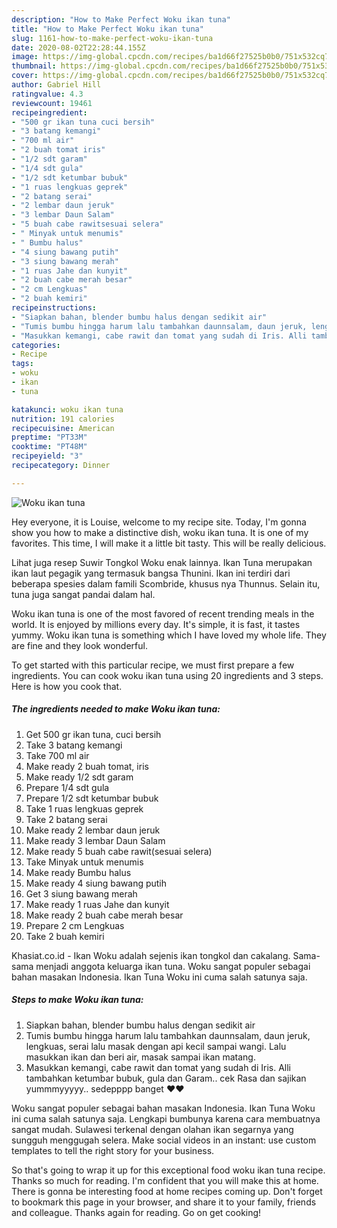 ```yaml
---
description: "How to Make Perfect Woku ikan tuna"
title: "How to Make Perfect Woku ikan tuna"
slug: 1161-how-to-make-perfect-woku-ikan-tuna
date: 2020-08-02T22:28:44.155Z
image: https://img-global.cpcdn.com/recipes/ba1d66f27525b0b0/751x532cq70/woku-ikan-tuna-foto-resep-utama.jpg
thumbnail: https://img-global.cpcdn.com/recipes/ba1d66f27525b0b0/751x532cq70/woku-ikan-tuna-foto-resep-utama.jpg
cover: https://img-global.cpcdn.com/recipes/ba1d66f27525b0b0/751x532cq70/woku-ikan-tuna-foto-resep-utama.jpg
author: Gabriel Hill
ratingvalue: 4.3
reviewcount: 19461
recipeingredient:
- "500 gr ikan tuna cuci bersih"
- "3 batang kemangi"
- "700 ml air"
- "2 buah tomat iris"
- "1/2 sdt garam"
- "1/4 sdt gula"
- "1/2 sdt ketumbar bubuk"
- "1 ruas lengkuas geprek"
- "2 batang serai"
- "2 lembar daun jeruk"
- "3 lembar Daun Salam"
- "5 buah cabe rawitsesuai selera"
- " Minyak untuk menumis"
- " Bumbu halus"
- "4 siung bawang putih"
- "3 siung bawang merah"
- "1 ruas Jahe dan kunyit"
- "2 buah cabe merah besar"
- "2 cm Lengkuas"
- "2 buah kemiri"
recipeinstructions:
- "Siapkan bahan, blender bumbu halus dengan sedikit air"
- "Tumis bumbu hingga harum lalu tambahkan daunnsalam, daun jeruk, lengkuas, serai lalu masak dengan api kecil sampai wangi. Lalu masukkan ikan dan beri air, masak sampai ikan matang."
- "Masukkan kemangi, cabe rawit dan tomat yang sudah di Iris. Alli tambahkan ketumbar bubuk, gula dan Garam.. cek Rasa dan sajikan yummmyyyyy.. sedepppp banget ❤️❤️"
categories:
- Recipe
tags:
- woku
- ikan
- tuna

katakunci: woku ikan tuna 
nutrition: 191 calories
recipecuisine: American
preptime: "PT33M"
cooktime: "PT48M"
recipeyield: "3"
recipecategory: Dinner

---
```



![Woku ikan tuna](https://img-global.cpcdn.com/recipes/ba1d66f27525b0b0/751x532cq70/woku-ikan-tuna-foto-resep-utama.jpg)

Hey everyone, it is Louise, welcome to my recipe site. Today, I'm gonna show you how to make a distinctive dish, woku ikan tuna. It is one of my favorites. This time, I will make it a little bit tasty. This will be really delicious.

Lihat juga resep Suwir Tongkol Woku enak lainnya. Ikan Tuna merupakan ikan laut pegagik yang termasuk bangsa Thunini. Ikan ini terdiri dari beberapa spesies dalam famili Scombride, khusus nya Thunnus. Selain itu, tuna juga sangat pandai dalam hal.

Woku ikan tuna is one of the most favored of recent trending meals in the world. It is enjoyed by millions every day. It's simple, it is fast, it tastes yummy. Woku ikan tuna is something which I have loved my whole life. They are fine and they look wonderful.


To get started with this particular recipe, we must first prepare a few ingredients. You can cook woku ikan tuna using 20 ingredients and 3 steps. Here is how you cook that.

<!--inarticleads1-->

##### The ingredients needed to make Woku ikan tuna:

1. Get 500 gr ikan tuna, cuci bersih
1. Take 3 batang kemangi
1. Take 700 ml air
1. Make ready 2 buah tomat, iris
1. Make ready 1/2 sdt garam
1. Prepare 1/4 sdt gula
1. Prepare 1/2 sdt ketumbar bubuk
1. Take 1 ruas lengkuas geprek
1. Take 2 batang serai
1. Make ready 2 lembar daun jeruk
1. Make ready 3 lembar Daun Salam
1. Make ready 5 buah cabe rawit(sesuai selera)
1. Take  Minyak untuk menumis
1. Make ready  Bumbu halus
1. Make ready 4 siung bawang putih
1. Get 3 siung bawang merah
1. Make ready 1 ruas Jahe dan kunyit
1. Make ready 2 buah cabe merah besar
1. Prepare 2 cm Lengkuas
1. Take 2 buah kemiri


Khasiat.co.id - Ikan Woku adalah sejenis ikan tongkol dan cakalang. Sama-sama menjadi anggota keluarga ikan tuna. Woku sangat populer sebagai bahan masakan Indonesia. Ikan Tuna Woku ini cuma salah satunya saja. 

<!--inarticleads2-->

##### Steps to make Woku ikan tuna:

1. Siapkan bahan, blender bumbu halus dengan sedikit air
1. Tumis bumbu hingga harum lalu tambahkan daunnsalam, daun jeruk, lengkuas, serai lalu masak dengan api kecil sampai wangi. Lalu masukkan ikan dan beri air, masak sampai ikan matang.
1. Masukkan kemangi, cabe rawit dan tomat yang sudah di Iris. Alli tambahkan ketumbar bubuk, gula dan Garam.. cek Rasa dan sajikan yummmyyyyy.. sedepppp banget ❤️❤️


Woku sangat populer sebagai bahan masakan Indonesia. Ikan Tuna Woku ini cuma salah satunya saja. Lengkapi bumbunya karena cara membuatnya sangat mudah. Sulawesi terkenal dengan olahan ikan segarnya yang sungguh menggugah selera. Make social videos in an instant: use custom templates to tell the right story for your business. 

So that's going to wrap it up for this exceptional food woku ikan tuna recipe. Thanks so much for reading. I'm confident that you will make this at home. There is gonna be interesting food at home recipes coming up. Don't forget to bookmark this page in your browser, and share it to your family, friends and colleague. Thanks again for reading. Go on get cooking!
